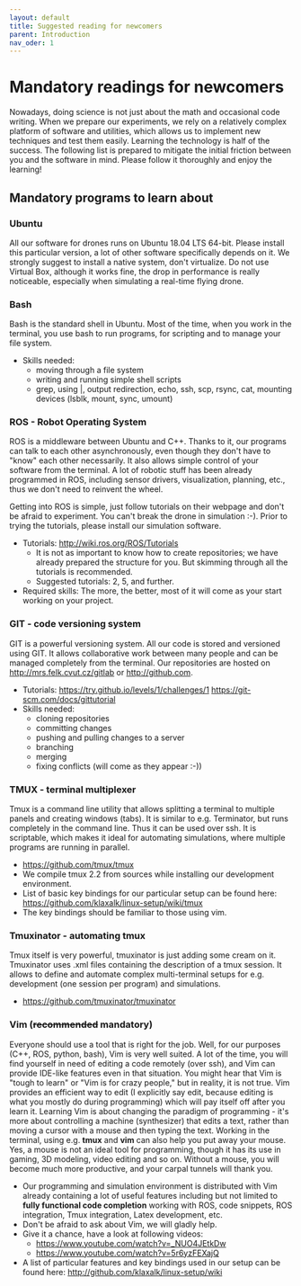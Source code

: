 ```yaml
---
layout: default
title: Suggested reading for newcomers
parent: Introduction
nav_oder: 1
---
```


# Mandatory readings for newcomers

Nowadays, doing science is not just about the math and occasional code writing.
When we prepare our experiments, we rely on a relatively complex platform of software and utilities, which allows us to implement new techniques and test them easily.
Learning the technology is half of the success.
The following list is prepared to mitigate the initial friction between you and the software in mind.
Please follow it thoroughly and enjoy the learning!

## Mandatory programs to learn about

### Ubuntu

All our software for drones runs on Ubuntu 18.04 LTS 64-bit.
Please install this particular version, a lot of other software specifically depends on it.
We strongly suggest to install a native system, don't virtualize.
Do not use Virtual Box, although it works fine, the drop in performance is really noticeable, especially when simulating a real-time flying drone.

### Bash

Bash is the standard shell in Ubuntu.
Most of the time, when you work in the terminal, you use bash to run programs, for scripting and to manage your file system.

  * Skills needed:
    * moving through a file system
    * writing and running simple shell scripts
    * grep, using |, output redirection, echo, ssh, scp, rsync, cat, mounting devices (lsblk, mount, sync, umount)

### ROS - Robot Operating System

ROS is a middleware between Ubuntu and C++.
Thanks to it, our programs can talk to each other asynchronously, even though they don't have to "know" each other necessarily.
It also allows simple control of your software from the terminal.
A lot of robotic stuff has been already programmed in ROS, including sensor drivers, visualization, planning, etc., thus we don't need to reinvent the wheel.

Getting into ROS is simple, just follow tutorials on their webpage and don't be afraid to experiment. You can't break the drone in simulation :-).
Prior to trying the tutorials, please install our simulation software.

  * Tutorials: http://wiki.ros.org/ROS/Tutorials
    * It is not as important to know how to create repositories; we have already prepared the structure for you. But skimming through all the tutorials is recommended.
    * Suggested tutorials: 2, 5, and further.
  * Required skills: The more, the better, most of it will come as your start working on your project.

### GIT - code versioning system

GIT is a powerful versioning system.
All our code is stored and versioned using GIT.
It allows collaborative work between many people and can be managed completely from the terminal.
Our repositories are hosted on http://mrs.felk.cvut.cz/gitlab or http://github.com.

  * Tutorials: https://try.github.io/levels/1/challenges/1 https://git-scm.com/docs/gittutorial
  * Skills needed:
    * cloning repositories
    * committing changes
    * pushing and pulling changes to a server
    * branching
    * merging
    * fixing conflicts (will come as they appear :-))

### TMUX - terminal multiplexer

Tmux is a command line utility that allows splitting a terminal to multiple panels and creating windows (tabs).
It is similar to e.g. Terminator, but runs completely in the command line.
Thus it can be used over ssh.
It is scriptable, which makes it ideal for automating simulations, where multiple programs are running in parallel.

  * https://github.com/tmux/tmux
  * We compile tmux 2.2 from sources while installing our development environment.
  * List of basic key bindings for our particular setup can be found here: https://github.com/klaxalk/linux-setup/wiki/tmux 
  * The key bindings should be familiar to those using vim.

### Tmuxinator - automating tmux

Tmux itself is very powerful, tmuxinator is just adding some cream on it.
Tmuxinator uses .xml files containing the description of a tmux session.
It allows to define and automate complex multi-terminal setups for e.g. development (one session per program) and simulations.

  * https://github.com/tmuxinator/tmuxinator

### Vim (~~recommended~~ mandatory)

Everyone should use a tool that is right for the job.
Well, for our purposes (C++, ROS, python, bash), Vim is very well suited.
A lot of the time, you will find yourself in need of editing a code remotely (over ssh), and Vim can provide IDE-like features even in that situation.
You might hear that Vim is "tough to learn" or "Vim is for crazy people," but in reality, it is not true.
Vim provides an efficient way to edit (I explicitly say edit, because editing is what you mostly do during programming) which will pay itself off after you learn it.
Learning Vim is about changing the paradigm of programming - it's more about controlling a machine (synthesizer) that edits a text, rather than moving a cursor with a mouse and then typing the text.
Working in the terminal, using e.g. **tmux** and **vim** can also help you put away your mouse.
Yes, a mouse is not an ideal tool for programming, though it has its use in gaming, 3D modeling, video editing and so on.
Without a mouse, you will become much more productive, and your carpal tunnels will thank you.

  * Our programming and simulation environment is distributed with Vim already containing a lot of useful features including but not limited to **fully functional code completion** working with ROS, code snippets, ROS integration, Tmux integration, Latex development, etc.
  * Don't be afraid to ask about Vim, we will gladly help.
  * Give it a chance, have a look at following videos: 
    * https://www.youtube.com/watch?v=_NUO4JEtkDw
    * https://www.youtube.com/watch?v=5r6yzFEXajQ
  * A list of particular features and key bindings used in our setup can be found here: http://github.com/klaxalk/linux-setup/wiki
